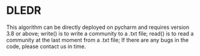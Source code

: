 # DLEDR
This algorithm can be directly deployed on pycharm and requires version 3.8 or above;
write() is to write a community to a .txt file;
read() is to read a community at the last moment from a .txt file;
If there are any bugs in the code, please contact us in time.

